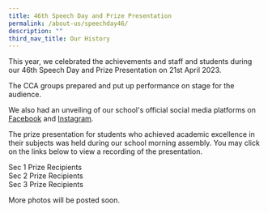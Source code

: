 ```yaml
---
title: 46th Speech Day and Prize Presentation
permalink: /about-us/speechday46/
description: ""
third_nav_title: Our History
---
```

This year, we celebrated the achievements and staff and students during our 46th Speech Day and Prize Presentation on 21st April 2023.

The CCA groups prepared and put up performance on stage for the audience.  

We also had an unveiling of our school's official social media platforms on <a target="\_blank" href="https://www.facebook.com/BendemeerSecondaryOfficial?mibextid=LQQJ4d">Facebook</a> and <a target="\_blank" href="https://instagram.com/bendemeer_secondary_official?igshid=YjNmNGQ3MDY=">Instagram</a>.
 


The prize presentation for students who achieved academic excellence in their subjects was held during our school morning assembly.  You may click on the links below to view a recording of the presentation.  

<p>
Sec 1 Prize Recipients <br>
Sec 2 Prize Recipients <br>
Sec 3 Prize Recipients <br>
</p>

More photos will be posted soon.